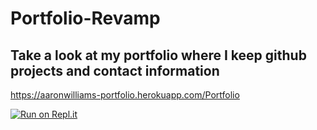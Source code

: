 # Portfolio-Revamp

## Take a look at my portfolio where I keep github projects and contact information
https://aaronwilliams-portfolio.herokuapp.com/Portfolio

[![Run on Repl.it](https://repl.it/badge/github/Aaron32365/Portfolio-Revamp)](https://repl.it/github/Aaron32365/Portfolio-Revamp)

